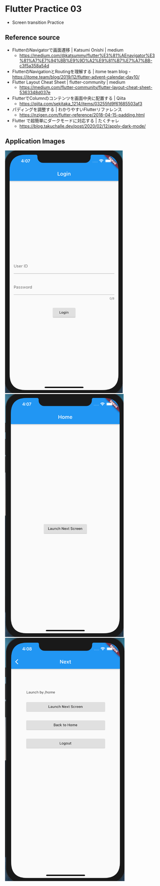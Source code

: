 # Flutter Practice 03

- Screen transition Practice

## Reference source
- FlutterのNavigatorで画面遷移 | Katsumi Onishi | medium
  - https://medium.com/@katsummy/flutter%E3%81%AEnavigator%E3%81%A7%E7%94%BB%E9%9D%A2%E9%81%B7%E7%A7%BB-c3f5a358a54d
- FlutterのNavigationとRoutingを理解する | itome team blog
		- https://itome.team/blog/2019/12/flutter-advent-calendar-day10/
- Flutter Layout Cheat Sheet | flutter-community | medium
  - https://medium.com/flutter-community/flutter-layout-cheat-sheet-5363348d037e
- FlutterでColumnのコンテンツを画面中央に配置する | Qiita
  - https://qiita.com/sekitaka_1214/items/03255fd9f61685503af3
- パディングを調整する | わかりやすいFlutterリファレンス
  - https://nzigen.com/flutter-reference/2018-04-15-padding.html
- Flutter で超簡単にダークモードに対応する | たくチャレ
  - https://blog.takuchalle.dev/post/2020/02/12/apply-dark-mode/

## Application Images
![image1.png](https://github.com/JUNKI555/flutter_practice03/blob/main/image1.png)
![image2.png](https://github.com/JUNKI555/flutter_practice03/blob/main/image2.png)
![image3.png](https://github.com/JUNKI555/flutter_practice03/blob/main/image3.png)
